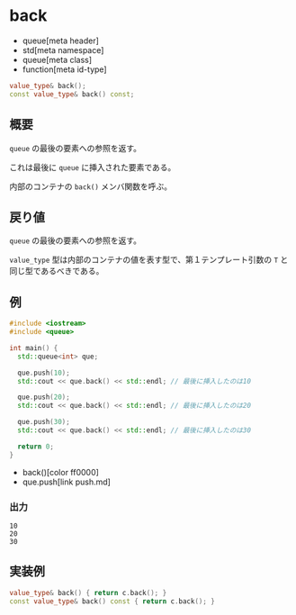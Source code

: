# back
* queue[meta header]
* std[meta namespace]
* queue[meta class]
* function[meta id-type]

```cpp
value_type& back();
const value_type& back() const;
```

## 概要
`queue` の最後の要素への参照を返す。

これは最後に `queue` に挿入された要素である。

内部のコンテナの `back()` メンバ関数を呼ぶ。


## 戻り値
`queue` の最後の要素への参照を返す。

`value_type` 型は内部のコンテナの値を表す型で、第１テンプレート引数の `T` と同じ型であるべきである。


## 例
```cpp example
#include <iostream>
#include <queue>

int main() {
  std::queue<int> que;

  que.push(10);
  std::cout << que.back() << std::endl; // 最後に挿入したのは10

  que.push(20);
  std::cout << que.back() << std::endl; // 最後に挿入したのは20

  que.push(30);
  std::cout << que.back() << std::endl; // 最後に挿入したのは30

  return 0;
}
```
* back()[color ff0000]
* que.push[link push.md]

### 出力
```
10
20
30
```

## 実装例
```cpp
value_type& back() { return c.back(); }
const value_type& back() const { return c.back(); }
```


